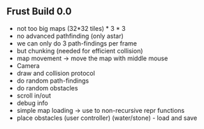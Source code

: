 Frust Build 0.0
---------
- not too big maps (32*32 tiles) * 3 * 3
- no advanced pathfinding (only astar)
- we can only do 3 path-findings per frame
- but chunking (needed for efficient collision)
- map movement -> move the map with middle mouse
- Camera
- draw and collision protocol
- do random path-findings
- do random obstacles
- scroll in/out
- debug info
- simple map loading -> use to non-recursive repr functions
- place obstacles (user controller) (water/stone) - load and save